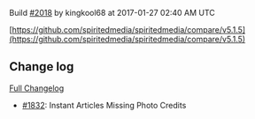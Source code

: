 Build [#2018](https://circleci.com/gh/spiritedmedia/spiritedmedia/2018) by kingkool68 at 2017-01-27 02:40 AM UTC

[https://github.com/spiritedmedia/spiritedmedia/compare/v5.1.5](https://github.com/spiritedmedia/spiritedmedia/compare/v5.1.5)
## Change log
[Full Changelog](https://github.com/spiritedmedia/spiritedmedia/compare/v5.1.4...v5.1.5)

 - [#1832](https://github.com/spiritedmedia/spiritedmedia/pull/1832): Instant Articles Missing Photo Credits
